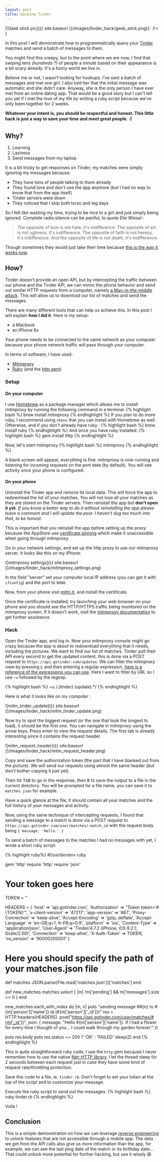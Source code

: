 ```yaml
---
layout: post
title: Hacking Tinder
---
```


![Geek stick pic]({{ site.baseurl }}/images/tinder_hack/geek_stick.png){: .f-r }


In this post I will demonstrate how to programmatically query your [Tinder](https://www.gotinder.com/, "Tinder's website") matches and send a batch of messages to them. 

You might find this creepy, but to the point where we are now, I find that swiping tens *(hundreds ?)* of people a minute based on their appearance is a bit scary already. It's a funny world we live in.

Believe me or not, I wasn't looking for hookups. I've sent a batch of messages and met one girl. I also told her that the initial message was automatic and she didn't care. Anyway, she is the only person I have ever met from an online dating app. That would be a good story but I can't tell you yet if I met the love of my life by writing a ruby script because we've only been together for 2 weeks.

**Whatever your intent is, you should be respectful and honest. This little hack is just a way to save your time and meet great people.** :v:


## Why?
1. Learning
2. Laziness
3. Send messages from my laptop

It is a bit tricky to get responses on Tinder, my matches were simply ignoring my messages because:

- They have tons of people talking to them already
- They found love and don't use the app anymore (but I had no way to know that from the app itself)
- Tinder servers were down
- They noticed that I skip both torso and leg days

So I felt like wasting my time, trying to be nice to a girl and just simply being ignored. Complete radio silence can be painful, to quote *Elie Wiesel* :

> The opposite of love is not hate, it's indifference. The opposite of art is not ugliness, it's indifference. The opposite of faith is not heresy, it's indifference. And the opposite of life is not death, it's indifference.

Though sometimes they would just take their time because [this is the way it works now](http://nautil.us/issue/33/attraction/shell-text-me-shell-text-me-not).

## How?

Tinder doesn't provide an open API, but by intercepting the traffic between our phone and the Tinder API, we can mimic the phone behavior and send out similar HTTP requests from a computer, namely [a Man-in-the-middle attack](https://en.wikipedia.org/wiki/Man-in-the-middle_attack "man-in-the-middle attack"). This will allow us to download our list of matches and send the messages.

There are many different tools that can help us achieve this. In this post I will explain **how I did it**. Here is my setup:

- a Macbook
- an iPhone 6s

Your phone needs to be connected to the same network as your computer because your phone network traffic will pass through your computer.

In terms of software, I have used :

- [Mitmproxy](http://mitmproxy.org/)
- [Ruby](https://www.ruby-lang.org/en/) (and the [http gem](https://rubygems.org/gems/http))

### Setup

#### On your computer

I use [Homebrew](http://brew.sh/) as a package manager which allows me to install mitmproxy by running the following command in a terminal:
{% highlight bash %}
brew install mitmproxy
{% endhighlight %}
If you plan to do more ruby, I recommend using `rbenv` that you can install with Homebrew as well. Otherwise, and if you don't already have ruby :
{% highlight bash %}
brew install ruby
{% endhighlight %}
And once you have ruby installed:
{% highlight bash %}
gem install http
{% endhighlight %}

Now, let's start mitmproxy
{% highlight bash %}
mitmproxy
{% endhighlight %}

A blank screen will appear, everything is fine. mitmproxy is now running and listening for incoming requests on the port `8080` (by default). You will see activity once your phone is configured.

#### On your phone

Uninstall the Tinder app and remove its local data. This will force the app to redownload the list of your matches. You will not lose all your matches as they are stored on the Tinder servers. Then reinstall the app but **don't open it yet**. *If you know a better way to do it without reinstalling the app please leave a comment and I will update the post. I haven't dug too much into that, to be honest.*

This is important that you reinstall the app before setting up the proxy because the AppStore use [certificate pinning](http://media.blackhat.com/bh-us-12/Turbo/Diquet/BH_US_12_Diqut_Osborne_Mobile_Certificate_Pinning_Slides.pdf, "certificate pinning") which make it unaccessible when going through mitmproxy.

Go in your network settings, and set up the http proxy to use our mitmproxy server. It looks like this on my iPhone:

![mitmproxy settings]({{ site.baseurl }}/images/tinder_hack/mitmproxy_settings.png)

In the field "server" set your computer local IP address (you can get it with `ifconfig`) and the port to `8080`.

Now, from your phone visit [mitm.it](http://mitm.it/), and install the certificate.

Once the certificate is installed, try launching your web browser on your phone and you should see the HTTP/HTTPS traffic being monitored on the mitmproxy screen. If it doesn't work, visit the [mitmproxy documentation](http://docs.mitmproxy.org/en/stable/certinstall.html#quick-setup) to get further assistance.


### Hack

Open the Tinder app, and log in. Now your mitmproxy console might go crazy because the app is about to redownload everything that it needs, including the pictures. We want to find our list of matches. Tinder poll their API every second to get the updated content, this is done via a POST request to `https://api.gotinder.com/updates`. We can filter the mitmproxy view by pressing <kbd>L</kbd> and then entering a regular expression, [here is a reference of the expressions you can use](http://docs.mitmproxy.org/en/stable/features/filters.html "filter expression reference"). Here I want to filter by URL so I use `~u` followed by the regexp.

{% highlight bash %}
~u /.*(tinder).*(update).*/
{% endhighlight %}

Here is what it looks like on my computer :

![mitm_tinder_update]({{ site.baseurl }}/images/tinder_hack/mitm_tinder_update.png)

Now try to spot the biggest request (or the one that took the longest to load), it should be the first one. You can navigate in mitmproxy using the arrow keys. Press enter to view the request details. The first tab is already interesting since it contains the request header. 

![mitm_request_header]({{ site.baseurl }}/images/tinder_hack/mitm_request_header.png)

Copy and save the authorization token (the part that I have blanked out from the picture). We will send our requests using almost the same header (but don't bother copying it just yet).

Then hit <kbd>TAB</kbd> to go in the response, then <kbd>B</kbd> to save the output to a file in the current directory. You will be prompted for a file name, you can save it to `matches.json` for example.

Have a quick glance at the file, it should contain all your matches and the full history of your messages and activity.

Now, using the same technique of intercepting requests, I found that sending a message to a match is done via a POST request to `https://api.gotinder.com/user/matches/:match_id` with the request body being `{ message: 'Hello.' }`

To send a batch of messages to the matches I had no messages with yet, I wrote a short ruby script:

{% highlight ruby%}
#!/usr/bin/env ruby

gem 'http'
require 'http'
require 'json'

# Your token goes here
TOKEN = ''

HEADERS = { 'host' => 'api.gotinder.com',
            'Authorization' => "Token token='#{TOKEN}'",
            'x-client-version' => '47217',
            'app-version' => '467',
            'Proxy-Connection' => 'keep-alive',
            'Accept-Encoding' => 'gzip, deflate',
            'Accept-Language' => 'en-GB;q=1, fr-FR;q=0.9',
            'platform' => 'ios',
            'Content-Type' => 'application/json',
            'User-Agent' => 'Tinder/4.7.2 (iPhone; iOS 9.2.1; Scale/2.00)',
            'Connection' => 'keep-alive',
            'X-Auth-Token' => TOKEN,
            'os_version' => '90000200001' }

# Here you should specify the path of your matches.json file
def matches
  JSON.parse(File.read('matches.json'))['matches']
end

def new_matches
  matches.select { |m| !m['pending'] && m['messages'].size == 0 }
end

new_matches.each_with_index do |m, n|
  puts "sending message ##{n} to #{m['person']['name']} id (#{m['person']['_id']})"
  res = HTTP.headers(HEADERS)
        .post("https://api.gotinder.com/user/matches/#{m['_id']}",
              json: { message: "Hello #{m['person']['name']}. If I had a flower for every time I thought of you... I could walk through my garden forever." })

  puts res.body
  puts res.status == 200 ? 'OK' : 'FAILED'
  sleep(2)
end
{% endhighlight %}

This is quite straightforward ruby code. I use the `http` gem because I never remember how to use the native [Net::HTTP library](http://ruby-doc.org/stdlib-2.3.0/libdoc/net/http/rdoc/Net/HTTP.html "Ruby Net::HTTP reference"). I let the thread sleep for 2 seconds between each request just in case they have some kind of request rate/throttling protection.

Save this code to a file, ie. `tinder.rb`. Don't forget to set your token at the top of the script and to customize your message.

Execute the ruby script to send out the messages:
{% highlight bash %}
ruby tinder.rb
{% endhighlight %}

Voilà !

## Conclusion

This is a simple demonstration on how we can leverage [reverse engineering](https://en.wikipedia.org/wiki/Reverse_engineering "reverse engineering on Wikipedia") to unlock features that are not accessible through a mobile app. The data we get from the API calls also give us more information than the app, for example, we can see the last ping date of the match or its birthday date... That could unlock more potential for further hacking, but use it wisely :smile:
